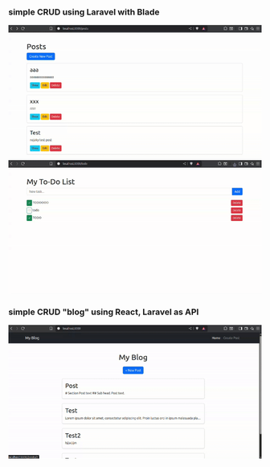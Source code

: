 ### simple CRUD using Laravel with Blade

![posts.gif](posts.gif)
![todo.gif](todo.gif)

### simple CRUD "blog" using React, Laravel as API
![blog.gif](blog.gif)
